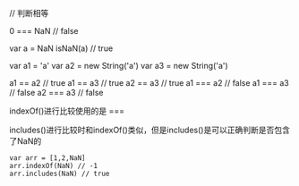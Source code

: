 // 判断相等

0 === NaN // false

var a = NaN
isNaN(a)  // true

var a1 = 'a'
var a2 = new String('a')
var a3 = new String('a')

a1 == a2 // true
a1 == a3 // true
a2 == a3 // true
a1 === a2 // false
a1 === a3 // false
a2 === a3 // false

indexOf()进行比较使用的是 ===

includes()进行比较时和indexOf()类似，但是includes()是可以正确判断是否包含了NaN的

```
var arr = [1,2,NaN]
arr.indexOf(NaN) // -1
arr.includes(NaN) // true
```